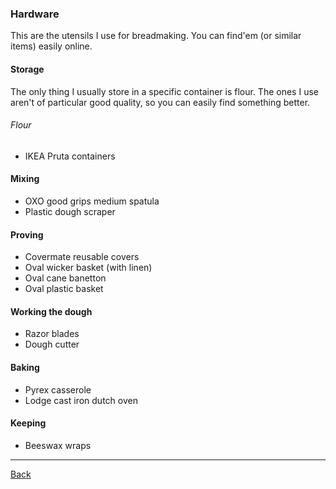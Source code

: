 ### Hardware

This are the utensils I use for breadmaking. You can find'em (or similar items) easily online.

#### Storage

The only thing I usually store in a specific container is flour. The ones I use aren't of particular good quality, so you can easily find something better.

###### Flour

- IKEA Pruta containers

#### Mixing

- OXO good grips medium spatula
- Plastic dough scraper

#### Proving

- Covermate reusable covers
- Oval wicker basket (with linen)
- Oval cane banetton
- Oval plastic basket

#### Working the dough

- Razor blades
- Dough cutter

#### Baking

- Pyrex casserole
- Lodge cast iron dutch oven

#### Keeping

- Beeswax wraps

<hr/>

[Back](README.md)
